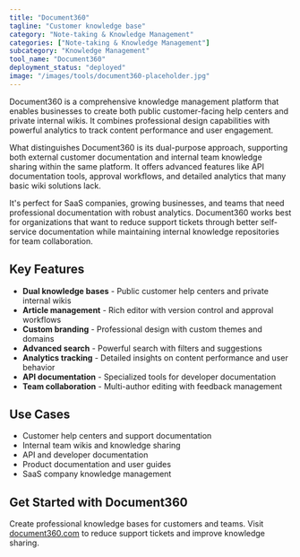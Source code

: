 ```yaml
---
title: "Document360"
tagline: "Customer knowledge base"
category: "Note-taking & Knowledge Management"
categories: ["Note-taking & Knowledge Management"]
subcategory: "Knowledge Management"
tool_name: "Document360"
deployment_status: "deployed"
image: "/images/tools/document360-placeholder.jpg"
---
```

Document360 is a comprehensive knowledge management platform that enables businesses to create both public customer-facing help centers and private internal wikis. It combines professional design capabilities with powerful analytics to track content performance and user engagement.

What distinguishes Document360 is its dual-purpose approach, supporting both external customer documentation and internal team knowledge sharing within the same platform. It offers advanced features like API documentation tools, approval workflows, and detailed analytics that many basic wiki solutions lack.

It's perfect for SaaS companies, growing businesses, and teams that need professional documentation with robust analytics. Document360 works best for organizations that want to reduce support tickets through better self-service documentation while maintaining internal knowledge repositories for team collaboration.

## Key Features

- **Dual knowledge bases** - Public customer help centers and private internal wikis
- **Article management** - Rich editor with version control and approval workflows
- **Custom branding** - Professional design with custom themes and domains
- **Advanced search** - Powerful search with filters and suggestions
- **Analytics tracking** - Detailed insights on content performance and user behavior
- **API documentation** - Specialized tools for developer documentation
- **Team collaboration** - Multi-author editing with feedback management

## Use Cases

- Customer help centers and support documentation
- Internal team wikis and knowledge sharing
- API and developer documentation
- Product documentation and user guides
- SaaS company knowledge management

## Get Started with Document360

Create professional knowledge bases for customers and teams. Visit [document360.com](https://document360.com) to reduce support tickets and improve knowledge sharing.